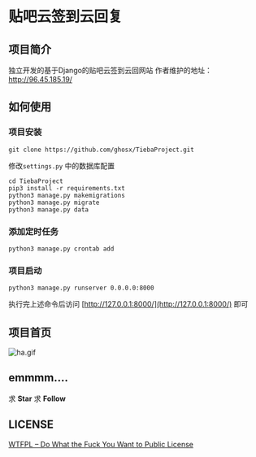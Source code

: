 # 贴吧云签到云回复

## 项目简介

独立开发的基于Django的贴吧云签到云回网站
作者维护的地址：http://96.45.185.19/
## 如何使用
### 项目安装
```shell
git clone https://github.com/ghosx/TiebaProject.git
```
修改`settings.py` 中的数据库配置
```
cd TiebaProject
pip3 install -r requirements.txt
python3 manage.py makemigrations
python3 manage.py migrate
python3 manage.py data
```
### 添加定时任务
```shell
python3 manage.py crontab add
```
### 项目启动
```shell
python3 manage.py runserver 0.0.0.0:8000
```
执行完上述命令后访问 [http://127.0.0.1:8000/](http://127.0.0.1:8000/) 即可

## 项目首页
![ha.gif](https://i.loli.net/2018/08/16/5b7556bb2ce4e.png)

## emmmm.... 

求 **Star** 求 **Follow**

## LICENSE

[WTFPL – Do What the Fuck You Want to Public License](http://www.wtfpl.net/about/)

